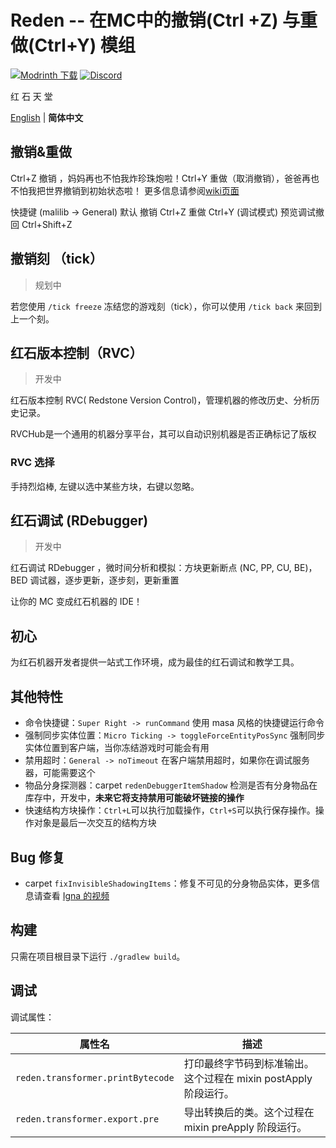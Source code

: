 # Reden -- 在MC中的撤销(Ctrl +Z) 与重做(Ctrl+Y) 模组

[![Modrinth 下载](https://img.shields.io/modrinth/dt/reden?style=flat-square&label=Modrinth)](https://modrinth.com/mod/reden)
[![Discord](https://img.shields.io/discord/1140304794976792707?logo=discord&label=discord)](https://discord.gg/fCxmEyFgAd)

红 石 天 堂

[English](./README.md) | **简体中文**

## 撤销&重做

Ctrl+Z  撤销 ，妈妈再也不怕我炸珍珠炮啦！Ctrl+Y 重做（取消撤销），爸爸再也不怕我把世界撤销到初始状态啦！
更多信息请参阅[wiki页面](https://wiki.redenmc.com/Undo-and-Redo)

快捷键 (malilib -> General)	默认
撤销	Ctrl+Z
重做	Ctrl+Y
(调试模式) 预览调试撤回	Ctrl+Shift+Z


## 撤销刻 （tick）
> 规划中

若您使用 `/tick freeze` 冻结您的游戏刻（tick），你可以使用 `/tick back` 来回到上一个刻。

## 红石版本控制（RVC）
> 开发中

红石版本控制 RVC( Redstone Version Control)，管理机器的修改历史、分析历史记录。

RVCHub是一个通用的机器分享平台，其可以自动识别机器是否正确标记了版权

### RVC 选择

手持烈焰棒, 左键以选中某些方块，右键以忽略。

## 红石调试 (RDebugger)
> 开发中

红石调试 RDebugger ，微时间分析和模拟：方块更新断点 (NC, PP, CU, BE)，BED 调试器，逐步更新，逐步刻，更新重置

让你的 MC 变成红石机器的 IDE！

## 初心

为红石机器开发者提供一站式工作环境，成为最佳的红石调试和教学工具。

## 其他特性

+ 命令快捷键：`Super Right -> runCommand` 使用 masa 风格的快捷键运行命令
+ 强制同步实体位置：`Micro Ticking -> toggleForceEntityPosSync` 强制同步实体位置到客户端，当你冻结游戏时可能会有用
+ 禁用超时：`General -> noTimeout` 在客户端禁用超时，如果你在调试服务器，可能需要这个
+ 物品分身探测器：carpet `redenDebuggerItemShadow` 检测是否有分身物品在库存中，开发中，**未来它将支持禁用可能破坏链接的操作**
+ 快速结构方块操作：`Ctrl+L`可以执行加载操作，`Ctrl+S`可以执行保存操作。操作对象是最后一次交互的结构方块

## Bug 修复

+ carpet `fixInvisibleShadowingItems`：修复不可见的分身物品实体，更多信息请查看 [Igna 的视频](https://www.youtube.com/watch?v=HSOSWHIg7Mk)

## 构建

只需在项目根目录下运行 `./gradlew build`。

## 调试

调试属性：

| 属性名                               | 描述                                       |
|-----------------------------------|------------------------------------------|
| `reden.transformer.printBytecode` | 打印最终字节码到标准输出。这个过程在 mixin postApply 阶段运行。 |
| `reden.transformer.export.pre`    | 导出转换后的类。这个过程在 mixin preApply 阶段运行。       |
